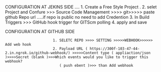 
CONFIGURATION AT JEKINS SIDE 
                        ....
                         1.  Create a Free Style Project .
                         2.  selet Project and Confure >>>  Source Code Management >>>> git>>>>> paste github Repo url 
                          .....if repo is public no need to add Credention 
                          3. In Build Triggers >>> GitHub hook trigger for GITScm polling
                          4. apply and save 
 
 
 CONFIGURATION AT GITHUB SIDE                         
                          
                          1. SELETC REPO >>>> SETTING >>>>>WEBHOOK>>>>>> Add web hook
                          2. Payload URL ( https://300f-103-47-44-2.in.ngrok.io/github-webhook/) >>>>>Content type ( appliaction/json )>>>>Secret (blank )>>>Which events would you like to trigger this webhook?
                             ( push ebent )>>> than Add webhook 


